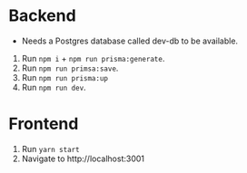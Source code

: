# Backend
* Needs a Postgres database called dev-db to be available.
1. Run `npm i` + `npm run prisma:generate`.
2. Run `npm run primsa:save`.
3. Run `npm run prisma:up`
4. Run `npm run dev`.

# Frontend
1. Run `yarn start`
2. Navigate to http://localhost:3001
